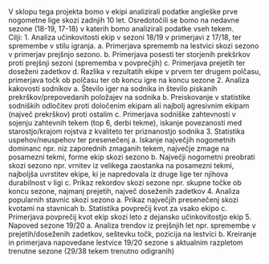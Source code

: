 V sklopu tega projekta bomo v ekipi analizirali podatke angleške prve nogometne lige skozi zadnjih 10 let. Osredotočili se bomo na nedavne sezone (18-19, 17-18) v katerih bomo analizirali podatke vseh tekem. <br>
Cilji:
    1. Analiza učinkovitosti ekip v sezoni 18/19 v primerjavi z 17/18, ter spremembe v stilu igranja.
       a. Primerjava sprememb na lestvici skozi sezono v primerjav prejšnjo sezono.
       b. Primerjava posesti ter storjenih prekšrkov proti prejšnji sezoni (sprememba v povprečjih)
       c. Primerjava prejetih ter doseženi zadetkov 
       d. Razlika v rezultatih ekipe v prvem ter drugem polčasu, primerjava točk ob polčasu ter ob koncu igre na koncu sezone
    2. Analiza kakovosti sodnikov
       a. Število iger na sodnika in število piskanih prekrškov/prepovedanih položajev na sodnika
       b. Preiskovanje v statistike sodniških odločitev proti določenim ekipam ali najbolj agresivnim ekipam (največ prekrškov) proti               ostalim
       c. Primerjava sodniške zahtevnosti v sojenju zahtevnih tekem (top 6, derbi tekme), iskanje povezanosti med starostjo/krajom                 rojstva z kvaliteto ter priznanostjo sodnika
    3. Statistika uspehov/neuspehov ter presenečenj
       a. Iskanje največjih nogometnih dominanc npr. niz zaporednih zmaganih tekem, največje zmage na posamezni tekmi, forme ekip skozi             sezono
       b. Največji nogometni preobrati skozi sezono npr. vrnitev iz velikega zaostanka na posamezni tekmi, najboljša uvrstitev ekipe, ki           je napredovala iz druge lige ter njihova durabilnost v ligi 
       c. Prikaz rekordov skozi sezone npr. skupne točke ob koncu sezone, najmanj prejetih, največ doseženih zadetkov
    4. Analiza popularnih stavnic skozi sezono
       a. Prikaz največjih presenečenj skozi kvotami na stavnicah
       b. Statistika povprečij kvot za vsako ekipo
       c. Primerjava povprečij kvot ekip skozi leto z dejansko učinkovitostjo ekip
    5. Napoved sezone 19/20
       a. Analiza trendov iz prejšnjih let npr. spremembe v prejetih/doseženih zadetkov, seštevku točk, pozicija na lestvici
       b. Kreiranje in primerjava napovedane lestvice 19/20 sezone s aktualnim razpletom trenutne sezone (29/38 tekem trenutno odigranih) 
   